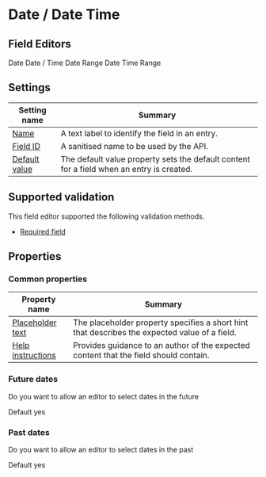 # Date / Date Time

## Field Editors
Date
Date / Time
Date Range
Date Time Range

## Settings
| Setting name | Summary|
| ---| --- |
| [Name](/content-types/field-editors/field-settings.md#name) | A text label to identify the field in an entry.|
| [Field ID](/content-types/field-editors/field-settings.md#field-id) | A sanitised name to be used by the API. |
| [Default value](/content-types/field-editors/field-settings.md#default-value) | The default value property sets the default content for a field when an entry is created. |


## Supported validation
This field editor supported the following validation methods.

- [Required field](/content-types/validation/required-validation.md)

## Properties

### Common properties
| Property name | Summary|
| ---| --- |
| [Placeholder text](/content-types/field-editors/field-properties.md#placeholder-text) | The placeholder property specifies a short hint that describes the expected value of a field. |
| [Help instructions](/content-types/field-editors/field-properties.md#help-instructions) |  Provides guidance to an author of the expected content that the field should contain. |

### Future dates
Do you want to allow an editor to select dates in the future

Default yes

### Past dates
Do you want to allow an editor to select dates in the past

Default yes